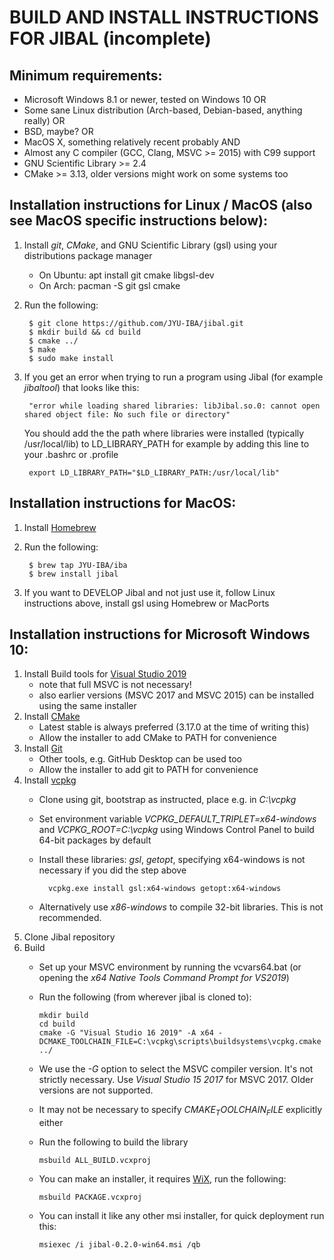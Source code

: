# BUILD AND INSTALL INSTRUCTIONS FOR JIBAL (incomplete)

## Minimum requirements:
- Microsoft Windows 8.1 or newer, tested on Windows 10 OR
- Some sane Linux distribution (Arch-based, Debian-based, anything really) OR
- BSD, maybe? OR
- MacOS X, something relatively recent probably AND
- Almost any C compiler (GCC, Clang, MSVC >= 2015) with C99 support
- GNU Scientific Library >= 2.4
- CMake >= 3.13, older versions might work on some systems too

## Installation instructions for Linux / MacOS (also see MacOS specific instructions below):
1. Install *git*, *CMake*, and GNU Scientific Library (gsl) using your distributions package manager
    - On Ubuntu: apt install git cmake libgsl-dev
    - On Arch: pacman -S git gsl cmake
2. Run the following:

        $ git clone https://github.com/JYU-IBA/jibal.git
        $ mkdir build && cd build
        $ cmake ../
        $ make
        $ sudo make install
        
3. If you get an error when trying to run a program using Jibal (for example *jibaltool*) that looks like this:
        
        "error while loading shared libraries: libJibal.so.0: cannot open shared object file: No such file or directory"

   You should add the the path where libraries were installed (typically /usr/local/lib) to LD_LIBRARY_PATH for example by adding this line to your .bashrc or .profile
   
        export LD_LIBRARY_PATH="$LD_LIBRARY_PATH:/usr/local/lib"

## Installation instructions for MacOS:
1. Install [Homebrew](https://brew.sh/)
2. Run the following:
    
        $ brew tap JYU-IBA/iba
        $ brew install jibal

4. If you want to DEVELOP Jibal and not just use it, follow Linux instructions above, install gsl using Homebrew or MacPorts

## Installation instructions for Microsoft Windows 10:

1. Install Build tools for [Visual Studio 2019](https://visualstudio.microsoft.com/downloads/)
    - note that full MSVC is not necessary!
    - also earlier versions (MSVC 2017 and MSVC 2015) can be installed using the same installer
2. Install [CMake](https://cmake.org/download/)
    - Latest stable is always preferred (3.17.0 at the time of writing this)
    - Allow the installer to add CMake to PATH for convenience
3. Install [Git](https://git-scm.com/download/win)
    - Other tools, e.g. GitHub Desktop can be used too
    - Allow the installer to add git to PATH for convenience
4. Install [vcpkg](https://github.com/microsoft/vcpkg)
    - Clone using git, bootstrap as instructed, place e.g. in *C:\vcpkg*
    - Set environment variable *VCPKG_DEFAULT_TRIPLET=x64-windows*  and *VCPKG_ROOT=C:\vcpkg* using Windows Control Panel to build 64-bit packages by default
    - Install these libraries: *gsl*, *getopt*, specifying x64-windows is not necessary if you did the step above
    
            vcpkg.exe install gsl:x64-windows getopt:x64-windows
    
    - Alternatively use *x86-windows* to compile 32-bit libraries. This is not recommended.
5. Clone Jibal repository
6. Build
    - Set up your MSVC environment by running the vcvars64.bat (or opening the *x64 Native Tools Command Prompt for VS2019*)
    - Run the following (from wherever jibal is cloned to):
    
          mkdir build
          cd build
          cmake -G "Visual Studio 16 2019" -A x64 -DCMAKE_TOOLCHAIN_FILE=C:\vcpkg\scripts\buildsystems\vcpkg.cmake ../
          
    - We use the *-G* option to select the MSVC compiler version. It's not strictly necessary. Use *Visual Studio 15 2017* for  MSVC 2017. Older versions are not supported.
    - It may not be necessary to specify $CMAKE_TOOLCHAIN_FILE$ explicitly either 
    - Run the following to build the library
    
          msbuild ALL_BUILD.vcxproj
          
    - You can make an installer, it requires [WiX](https://wixtoolset.org/), run the following:
         
          msbuild PACKAGE.vcxproj
        
    - You can install it like any other msi installer, for quick deployment run this:
        
          msiexec /i jibal-0.2.0-win64.msi /qb
    
        
        
